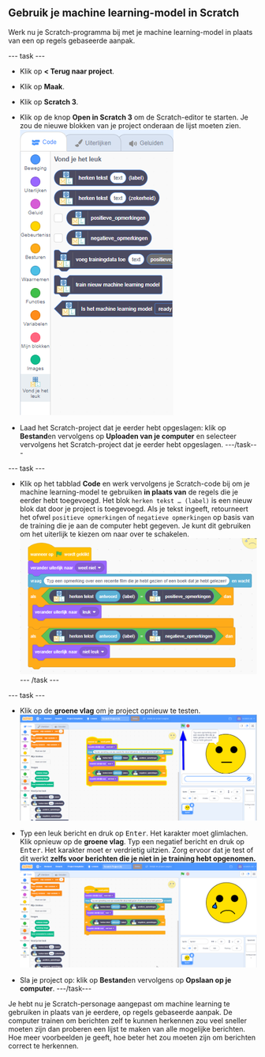 ## Gebruik je machine learning-model in Scratch

Werk nu je Scratch-programma bij met je machine learning-model in plaats van een op regels gebaseerde aanpak.

\--- task \---
+ Klik op **< Terug naar project**.

+ Klik op **Maak**.

+ Klik op **Scratch 3**.

+ Klik op de knop **Open in Scratch 3** om de Scratch-editor te starten. Je zou de nieuwe blokken van je project onderaan de lijst moeten zien. ![Nieuwe machine learning blokken in Scratch 3](images/new-blocks.png)

+ Laad het Scratch-project dat je eerder hebt opgeslagen: klik op **Bestand**en vervolgens op **Uploaden van je computer** en selecteer vervolgens het Scratch-project dat je eerder hebt opgeslagen. \---/task\---

\--- task \---
+ Klik op het tabblad **Code** en werk vervolgens je Scratch-code bij om je machine learning-model te gebruiken **in plaats van** de regels die je eerder hebt toegevoegd. Het blok `herken tekst … (label)` is een nieuw blok dat door je project is toegevoegd. Als je tekst ingeeft, retourneert het ofwel `positieve opmerkingen` of `negatieve opmerkingen` op basis van de training die je aan de computer hebt gegeven. Je kunt dit gebruiken om het uiterlijk te kiezen om naar over te schakelen. ![New scratch code including new machine learning blocks](images/code-with-new-blocks.png) \--- /task \---

\--- task \---
+ Klik op de **groene vlag** om je project opnieuw te testen. ![Testen van nieuwe code van vorige instructie](images/test-ml-model-annotated.png)

+ Typ een leuk bericht en druk op <kbd>Enter</kbd>. Het karakter moet glimlachen. Klik opnieuw op de **groene vlag**. Typ een negatief bericht en druk op <kbd>Enter</kbd>. Het karakter moet er verdrietig uitzien. Zorg ervoor dat je test of dit werkt **zelfs voor berichten die je niet in je training hebt opgenomen.** ![Weergave met niet leuk uiterlijk](images/output-sad.png)

+ Sla je project op: klik op **Bestand**en vervolgens op **Opslaan op je computer**. \---/task\---

Je hebt nu je Scratch-personage aangepast om machine learning te gebruiken in plaats van je eerdere, op regels gebaseerde aanpak. De computer trainen om berichten zelf te kunnen herkennen zou veel sneller moeten zijn dan proberen een lijst te maken van alle mogelijke berichten. Hoe meer voorbeelden je geeft, hoe beter het zou moeten zijn om berichten correct te herkennen.
